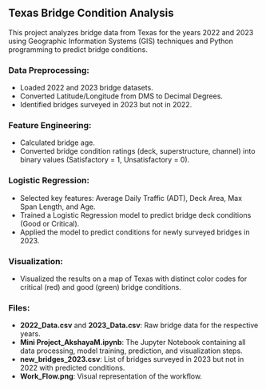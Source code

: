## Texas Bridge Condition Analysis

This project analyzes bridge data from Texas for the years 2022 and 2023 using Geographic Information Systems (GIS) techniques and Python programming to predict bridge conditions.

### Data Preprocessing:
- Loaded 2022 and 2023 bridge datasets.
- Converted Latitude/Longitude from DMS to Decimal Degrees.
- Identified bridges surveyed in 2023 but not in 2022.

### Feature Engineering:
- Calculated bridge age.
- Converted bridge condition ratings (deck, superstructure, channel) into binary values (Satisfactory = 1, Unsatisfactory = 0).

### Logistic Regression:
- Selected key features: Average Daily Traffic (ADT), Deck Area, Max Span Length, and Age.
- Trained a Logistic Regression model to predict bridge deck conditions (Good or Critical).
- Applied the model to predict conditions for newly surveyed bridges in 2023.

### Visualization:
- Visualized the results on a map of Texas with distinct color codes for critical (red) and good (green) bridge conditions.

### Files:
- **2022_Data.csv** and **2023_Data.csv**: Raw bridge data for the respective years.
- **Mini Project_AkshayaM.ipynb**: The Jupyter Notebook containing all data processing, model training, prediction, and visualization steps.
- **new_bridges_2023.csv**: List of bridges surveyed in 2023 but not in 2022 with predicted conditions.
- **Work_Flow.png**: Visual representation of the workflow.
